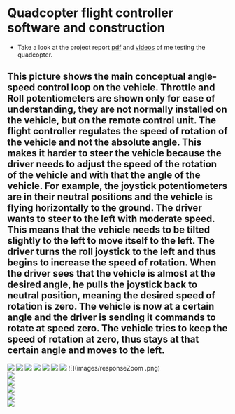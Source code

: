 # Quadcopter flight controller software and construction
* Take a look at the project report [pdf](Programska_in_strojna_oprema_za_komunikacijo_in_vodenje_quadcoptera.pdf) and [videos](videos) of me testing the quadcopter.

## This picture shows the main conceptual angle-speed control loop on the vehicle. Throttle and Roll potentiometers are shown only for ease of understanding, they are not normally installed on the vehicle, but on the remote control unit. The flight controller regulates the speed of rotation of the vehicle and not the absolute angle. This makes it harder to steer the vehicle because the driver needs to adjust the speed of the rotation of the vehicle and with that the angle of the vehicle. For example, the joystick potentiometers are in their neutral positions and the vehicle is flying horizontally to the ground. The driver wants to steer to the left with moderate speed. This means that the vehicle needs to be tilted slightly to the left to move itself to the left. The driver turns the roll joystick to the left and thus begins to increase the speed of rotation. When the driver sees that the vehicle is almost at the desired angle, he pulls the joystick back to neutral position, meaning the desired speed of rotation is zero. The vehicle is now at a certain angle and the driver is sending it commands to rotate at speed zero. The vehicle tries to keep the speed of rotation at zero, thus stays at that certain angle and moves to the left.
![](images/ControlLoopDrawing.jpg)
![](images/FrameDrawing.jpg)
![](images/FramePhoto1.jpg)
![](images/FramePhoto2.jpg)
![](images/MotorPhoto.jpg)
![](images/McuEscReceiverGyroPhoto.jpg) 
![](images/Receiver.png) 
![](images/responseZoom .png)       
![](images/Schematic_dron1.png)       
![](images/PWMminmax.png)        
![](images/I2CcommunicationDescribed.png)        
![](images/TransmissionProtocol.png)        
![](images/ProgramBlockDiagram.png)        

